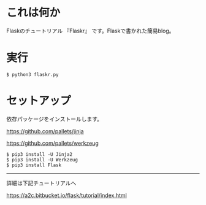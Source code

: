 # これは何か

Flaskのチュートリアル 『Flaskr』 です。Flaskで書かれた簡易blog。

# 実行

```
$ python3 flaskr.py
```

# セットアップ

依存パッケージをインストールします。

https://github.com/pallets/jinja

https://github.com/pallets/werkzeug

```
$ pip3 install -U Jinja2
$ pip3 install -U Werkzeug
$ pip3 install Flask
```

---

詳細は下記チュートリアルへ

https://a2c.bitbucket.io/flask/tutorial/index.html
